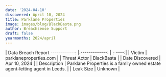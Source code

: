 ```yaml
---
date: '2024-04-10'
discovered: April 10, 2024
title: Parklane Properties
image: images/blog/BlackBasta.png
author: Breachsense Support
draft: false
yearmonths: 2024/april
---
```



| Data Breach Report
------------:     |:-------------:    | :-----:|
| Victim      | parklaneproperties.com      | 
| Threat Actor      | BlackBasta      | 
| Date Discovered      | Apr 10, 2024      | 
| Description      | Parklane Properties is a family owned estate agent-letting agent in Leeds.      | 
| Leak Size      | Unknown      | 


